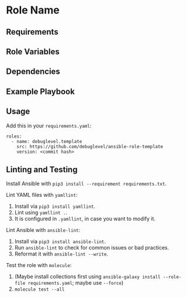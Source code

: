 # Role Name

<!-- A brief description of the role goes here. -->

## Requirements

<!-- Any pre-requisites that may not be covered by Ansible itself or the role should be mentioned here. For instance, if the role uses the EC2 module, it may be a good idea to mention in this section that the boto package is required. -->

## Role Variables

<!-- A description of the settable variables for this role should go here, including any variables that are in defaults/main.yml, vars/main.yml, and any variables that can/should be set via parameters to the role. Any variables that are read from other roles and/or the global scope (ie. hostvars, group vars, etc.) should be mentioned here as well. -->

## Dependencies

<!-- A list of other roles hosted on Galaxy should go here, plus any details in regards to parameters that may need to be set for other roles, or variables that are used from other roles. -->

## Example Playbook

<!-- Including an example of how to use your role (for instance, with variables passed in as parameters) is always nice for users too:

    - hosts: servers
      roles:
         - { role: username.rolename, x: 42 } -->

## Usage

Add this in your `requirements.yaml`:

```
roles:
  - name: debuglevel.template
    src: https://github.com/debuglevel/ansible-role-template
    version: <commit hash>
```

## Linting and Testing

Install Ansible with `pip3 install --requirement requirements.txt`.

Lint YAML files with `yamllint`:
1. Install via `pip3 install yamllint`.
2. Lint using `yamllint .`.
3. It is configured in `.yamllint`, in case you want to modify it.

Lint Ansible with `ansible-lint`:
1. Install via `pip3 install ansible-lint`.
2. Run `ansible-lint` to check for common issues or bad practices.
3. Reformat it with `ansible-lint --write`.

Test the role with `molecule`:
1. (Maybe install collections first using `ansible-galaxy install --role-file requirements.yaml`; maybe use `--force`)
2. `molecule test --all`
